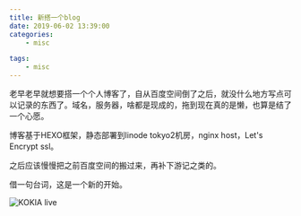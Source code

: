 ```yaml
---
title: 新搭一个blog
date: 2019-06-02 13:39:00
categories:
	- misc

tags:
	- misc
---
```


老早老早就想要搭一个个人博客了，自从百度空间倒了之后，就没什么地方写点可以记录的东西了。域名，服务器，啥都是现成的，拖到现在真的是懒，也算是结了一个心愿。

<!--more-->

博客基于HEXO框架，静态部署到linode tokyo2机房，nginx host，Let's Encrypt ssl。

之后应该慢慢把之前百度空间的搬过来，再补下游记之类的。

借一句台词，这是一个新的开始。

![KOKIA live](/images/misc/kokia.jpg)


